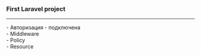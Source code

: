 <h3>First Laravel project</h3>
<hr>
- Авторизация - подключена
<br>
- Middleware
  <br>
- Policy
  <br>
- Resource

